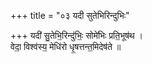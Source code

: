 +++
title = "०३ यदी सुतेभिरिन्दुभिः"

+++
यदी॑ सु॒तेभि॒रिन्दु॑भिः॒ सोमे॑भिः प्रति॒भूष॑थ ।  
वेदा॒ विश्व॑स्य॒ मेधि॑रो धृ॒षत्तन्त॒मिदेष॑ते ॥